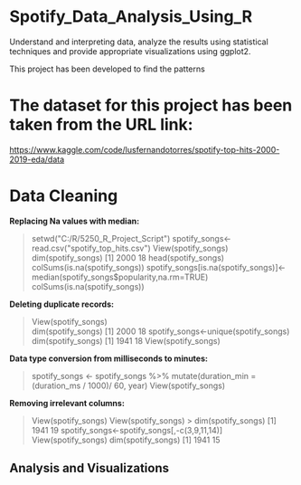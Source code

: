 # Spotify_Data_Analysis_Using_R

Understand and interpreting data, analyze the results using statistical techniques and provide appropriate visualizations using ggplot2.

This project has been developed to find the patterns

# The dataset for this project has been taken from the URL link:

https://www.kaggle.com/code/lusfernandotorres/spotify-top-hits-2000-2019-eda/data

# Data Cleaning

**Replacing Na values with median:**

> setwd("C:/R/5250_R_Project_Script") 
> spotify_songs<-read.csv("spotify_top_hits.csv") 
> View(spotify_songs) 
> dim(spotify_songs) 
[1] 2000 18 
> head(spotify_songs)  
> colSums(is.na(spotify_songs)) 
> spotify_songs[is.na(spotify_songs)]<-median(spotify_songs$popularity,na.rm=TRUE)
> colSums(is.na(spotify_songs))

**Deleting duplicate records:**

> View(spotify_songs)  
> dim(spotify_songs) 
[1] 2000 18 
> spotify_songs<-unique(spotify_songs) 
> dim(spotify_songs) 
[1] 1941 18 
> View(spotify_songs)

**Data type conversion from milliseconds to minutes:**

> spotify_songs <- spotify_songs %>% mutate(duration_min = (duration_ms / 1000)/ 60, year)
> View(spotify_songs)

**Removing irrelevant columns:**

> View(spotify_songs) 
> View(spotify_songs) > 
> dim(spotify_songs) 
[1] 1941 19 
> spotify_songs<-spotify_songs[,-c(3,9,11,14)] 
> View(spotify_songs) 
> dim(spotify_songs) 
[1] 1941 15

## Analysis and Visualizations

